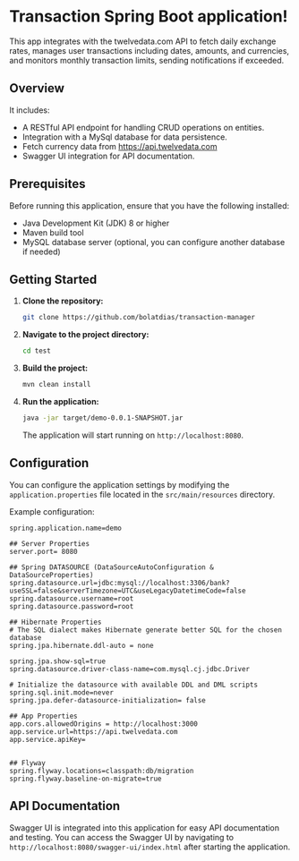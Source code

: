 # Transaction Spring Boot application!

This app integrates with the twelvedata.com API to fetch daily exchange rates, manages user transactions including dates, amounts, and currencies, and monitors monthly transaction limits, sending notifications if exceeded.

## Overview

It includes:

- A RESTful API endpoint for handling CRUD operations on entities.
- Integration with a MySql database for data persistence.
- Fetch currency data from https://api.twelvedata.com
- Swagger UI integration for API documentation.

## Prerequisites

Before running this application, ensure that you have the following installed:

- Java Development Kit (JDK) 8 or higher
- Maven build tool
- MySQL database server (optional, you can configure another database if needed)

## Getting Started

1. **Clone the repository:**

   ```bash
   git clone https://github.com/bolatdias/transaction-manager
   ```

2. **Navigate to the project directory:**

   ```bash
   cd test
   ```

3. **Build the project:**

   ```bash
   mvn clean install
   ```

4. **Run the application:**

   ```bash
   java -jar target/demo-0.0.1-SNAPSHOT.jar
   ```

   The application will start running on `http://localhost:8080`.

## Configuration

You can configure the application settings by modifying the `application.properties` file located in the `src/main/resources` directory.

Example configuration:

```properties
spring.application.name=demo

## Server Properties
server.port= 8080

## Spring DATASOURCE (DataSourceAutoConfiguration & DataSourceProperties)
spring.datasource.url=jdbc:mysql://localhost:3306/bank?useSSL=false&serverTimezone=UTC&useLegacyDatetimeCode=false
spring.datasource.username=root
spring.datasource.password=root

## Hibernate Properties
# The SQL dialect makes Hibernate generate better SQL for the chosen database
spring.jpa.hibernate.ddl-auto = none

spring.jpa.show-sql=true
spring.datasource.driver-class-name=com.mysql.cj.jdbc.Driver

# Initialize the datasource with available DDL and DML scripts
spring.sql.init.mode=never
spring.jpa.defer-datasource-initialization= false

## App Properties
app.cors.allowedOrigins = http://localhost:3000
app.service.url=https://api.twelvedata.com
app.service.apiKey=


## Flyway
spring.flyway.locations=classpath:db/migration
spring.flyway.baseline-on-migrate=true

```

## API Documentation

Swagger UI is integrated into this application for easy API documentation and testing. You can access the Swagger UI by navigating to `http://localhost:8080/swagger-ui/index.html` after starting the application.

